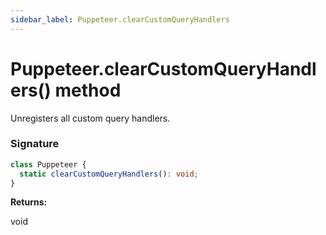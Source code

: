 ```yaml
---
sidebar_label: Puppeteer.clearCustomQueryHandlers
---
```


# Puppeteer.clearCustomQueryHandlers() method

Unregisters all custom query handlers.

### Signature

```typescript
class Puppeteer {
  static clearCustomQueryHandlers(): void;
}
```

**Returns:**

void
